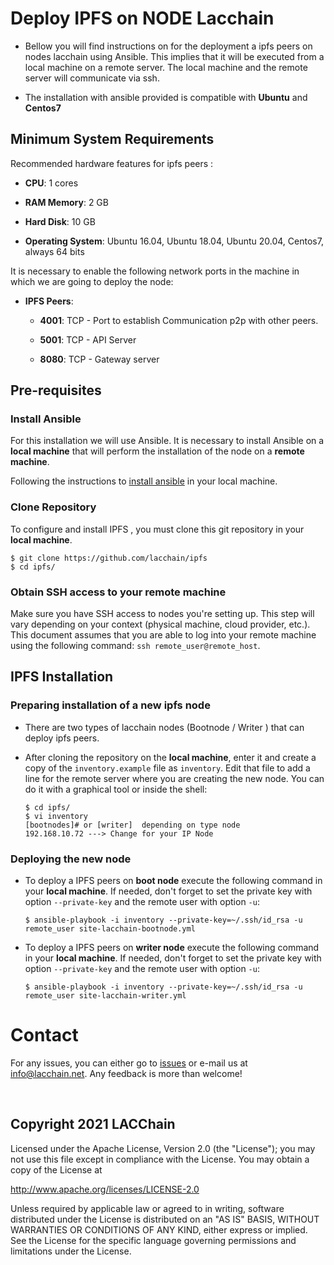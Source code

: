 # Deploy IPFS on NODE Lacchain 

* Bellow you will find instructions on for the deployment a ipfs  peers on nodes lacchain using Ansible. This implies that it will be executed from a local machine on a remote server. The local machine and the remote server will communicate via ssh.

* The installation with ansible provided is compatible with **Ubuntu** and **Centos7**
## Minimum System Requirements

Recommended hardware features for ipfs peers :

* **CPU**: 1 cores

* **RAM Memory**: 2 GB

* **Hard Disk**: 10 GB 

* **Operating System**: Ubuntu 16.04, Ubuntu 18.04, Ubuntu 20.04, Centos7, always 64 bits

It is necessary to enable the following network ports in the machine in which we are going to deploy the node:

* **IPFS Peers**:
  * **4001**: TCP - Port to establish Communication p2p with other peers.

  * **5001**: TCP - API Server

  * **8080**: TCP - Gateway server

## Pre-requisites

### Install Ansible ###

For this installation we will use Ansible. It is necessary to install Ansible on a **local machine** that will perform the installation of the node on a **remote machine**.

Following the instructions to [install ansible](https://docs.ansible.com/ansible/latest/installation_guide/intro_installation.html) in your local machine.

### Clone Repository ####

To configure and install IPFS , you must clone this git repository in your **local machine**.

```shell
$ git clone https://github.com/lacchain/ipfs
$ cd ipfs/
```

### Obtain SSH access to your remote machine ###

Make sure you have SSH access to nodes you're setting up. This step will vary depending on your context (physical machine, cloud provider, etc.). This document assumes that you are able to log into your remote machine using the following command: `ssh remote_user@remote_host`.

## IPFS Installation ##

### Preparing installation of a new  ipfs node ###

* There are two types of lacchain nodes (Bootnode /  Writer ) that can  deploy ipfs peers.

* After cloning the repository on the **local machine**, enter it and create a copy of the `inventory.example` file as `inventory`. Edit that file to add a line for the remote server where you are creating the new node. You can do it with a graphical tool or inside the shell:

    ```shell
    $ cd ipfs/
    $ vi inventory
    [bootnodes]# or [writer]  depending on type node
    192.168.10.72 ---> Change for your IP Node
    ```
### Deploying the new node ###

* To deploy a IPFS peers on **boot node** execute the following command in your **local machine**. If needed, don't forget to set the private key with option `--private-key` and the remote user with option `-u`:

	```shell
	$ ansible-playbook -i inventory --private-key=~/.ssh/id_rsa -u remote_user site-lacchain-bootnode.yml

* To deploy a IPFS peers on  **writer node** execute the following command in your **local machine**. If needed, don't forget to set the private key with option `--private-key` and the remote user with option `-u`:

	```shell
	$ ansible-playbook -i inventory --private-key=~/.ssh/id_rsa -u remote_user site-lacchain-writer.yml

# Contact

For any issues, you can either go to [issues](https://github.com/lacchain/ipfs/issues) or e-mail us at info@lacchain.net. Any feedback is more than welcome!

&nbsp;
&nbsp;


## Copyright 2021 LACChain

Licensed under the Apache License, Version 2.0 (the "License");
you may not use this file except in compliance with the License.
You may obtain a copy of the License at

http://www.apache.org/licenses/LICENSE-2.0

Unless required by applicable law or agreed to in writing, software
distributed under the License is distributed on an "AS IS" BASIS,
WITHOUT WARRANTIES OR CONDITIONS OF ANY KIND, either express or implied.
See the License for the specific language governing permissions and
limitations under the License.

